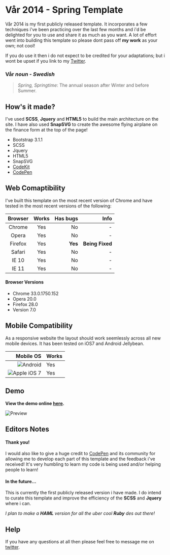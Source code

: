 # Vår 2014 - Spring Template

Vår 2014 is my first publicly released template. It incorporates a few techniques i've been practicing over the last few months and i'd be delighted for you to use and share it as much as you want. A lot of effort went into building this template so please dont pass off **my work** as your own; not cool!

If you do use it then i do not expect to be credited for your adaptations; but i wont be upset if you link to my [Twitter](http://twitter.com/mattsince87).

### Vår **_noun_** - *Swedish*
> *Spring, Springtime*: The annual season after Winter and before Summer.

## How's it made?
I've used **SCSS**, **Jquery** and **HTML5** to build the main architecture on the site. I have also used **SnapSVG** to create the awesome flying airplane on the finance form at the top of the page!

* Bootstrap 3.1.1
* SCSS
* Jquery
* HTML5
* SnapSVG
* [CodeKit](https://incident57.com/codekit/)
* [CodePen](http://codepen.io)

## Web Comaptibility

I've built this template on the most recent version of Chrome and have tested in the most recent versions of the following:

| Browser       | Works         | Has bugs        | Info           |
|:-------------:|:-------------:| ---------------:| --------------:|
| Chrome        | Yes           | No              | -              |
| Opera         | Yes           | No              | -              |
| Firefox       | Yes           | **Yes**         | **Being Fixed**|
| Safari        | Yes           | No              | -              |
| IE 10         | Yes           | No              | -              |
| IE 11         | Yes           | No              | -              |

#### Browser Versions
* Chrome 33.0.1750.152
* Opera 20.0
* Firefox 28.0
* Version 7.0

## Mobile Compatibility

As a responsive website the layout should work seemlessly across all new mobile devices. It has been tested on iOS7 and Android Jellybean.

| Mobile OS                                                                                            | Works        |
| ----------------------------------------------------------------------------------------------------:|:-------------|
| ![Android](https://cdn3.iconfinder.com/data/icons/social-circle/512/social_9-48.png "Android")       | Yes          |
| ![Apple iOS 7](https://cdn0.iconfinder.com/data/icons/social-circle/512/apple2-48.png "iOS 7")       | Yes          |

## Demo

**View the demo online [here](http://var2014.mattlitherland.com).**

![Preview](http://var2014.mattlitherland.com/github-cdn/full.png)

## Editors Notes

#### Thank you!
I would also like to give a huge credit to [CodePen](http://codepen.io) and its community for allowing me to develop each part of this template and the feedback i've received! It's very humbling to learn my code is being used and/or helping people to learn!

#### In the future...
This is currently the first publicly released version i have made. I do intend to curate this template and improve the efficiency of the **SCSS** and **Jquery** where i can.

*I plan to make a **HAML** version for all the uber cool **Ruby** des out there!*

## Help
If you have any questions at all then please feel free to message me on [twitter](http://twitter.com/mattsince87).